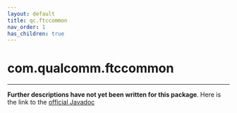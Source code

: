 ```yaml
---
layout: default
title: qc.ftccommon
nav_order: 1
has_children: true
---
```

# com.qualcomm.ftccommon
---
**Further descriptions have not yet been written for this package**. Here is the link to the [official Javadoc](https://ftctechnh.github.io/ftc_app/doc/javadoc/com/qualcomm/ftccommon/package-frame.html)
    